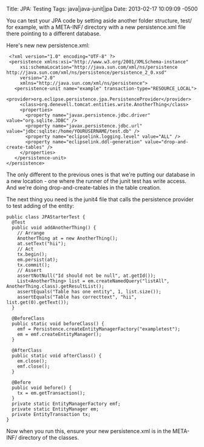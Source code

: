 Title: JPA: Testing
Tags: java|java-junit|jpa
Date: 2013-02-17 10:09:09 -0500 

You can test your JPA code by setting aside another folder structure, test/ for example, with a META-INF/ directory with a new persistence.xml file there pointing to a different database.

Here's new new persistence.xml:

     <?xml version="1.0" encoding="UTF-8" ?>
     <persistence xmlns:xsi="http://www.w3.org/2001/XMLSchema-instance"
         xsi:schemaLocation="http://java.sun.com/xml/ns/persistence http://java.sun.com/xml/ns/persistence/persistence_2_0.xsd"
         version="2.0"
         xmlns="http://java.sun.com/xml/ns/persistence">
       <persistence-unit name="example" transaction-type="RESOURCE_LOCAL">
         <provider>org.eclipse.persistence.jpa.PersistenceProvider</provider>
         <class>org.denevell.tomcat.entities.write.AnotherThing</class>
         <properties>
           <property name="javax.persistence.jdbc.driver" value="org.sqlite.JDBC" />
           <property name="javax.persistence.jdbc.url" value="jdbc:sqlite:/home/YOURUSERNAME/test.db" />
           <property name="eclipselink.logging.level" value="ALL" />
           <property name="eclipselink.ddl-generation" value="drop-and-create-tables" />
         </properties>
       </persistence-unit>
    </persistence>

The only different to the previous ones is that we're putting our database in a new location - one where the runner of the junit test has write access. And we're doing drop-and-create-tables in the table creation.

The next thing you need is the junit4 file that calls the persistence provider to test adding of the entity:

    public class JPAStarterTest {
      @Test
      public void addAnotherThing() {
        // Arrange
        AnotherThing at = new AnotherThing();
        at.setText("hii");        	
        // Act
        tx.begin();
        em.persist(at);
        tx.commit();   		    
        // Assert
        assertNotNull("Id should not be null", at.getId());
        List<AnotherThing> list = em.createNamedQuery("listAll", AnotherThing.class).getResultList();
        assertEquals("Table has one entity", 1, list.size()); 
        assertEquals("Table has correcttext", "hii", list.get(0).getText());
      }
    
      @BeforeClass
      public static void beforeClass() {
        emf = Persistence.createEntityManagerFactory("exampletest");
        em = emf.createEntityManager();
      }
     
      @AfterClass
      public static void afterClass() {
        em.close();
        emf.close();
      }
   
      @Before
      public void before() {
        tx = em.getTransaction();
      }
      private static EntityManagerFactory emf;
      private static EntityManager em;
      private EntityTransaction tx;	
    }

Now when you run this, ensure your new persistence.xml is in the META-INF/ directory of the classes.

